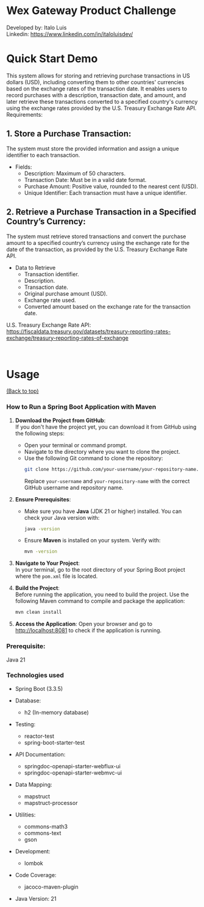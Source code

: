 
# Wex Gateway Product Challenge

Developed by: Italo Luis <br>
Linkedin: https://www.linkedin.com/in/italoluisdev/

# Quick Start Demo

This system allows for storing and retrieving purchase transactions in US dollars (USD), including converting them to other countries' currencies based on the exchange rates of the transaction date. It enables users to record purchases with a description, transaction date, and amount, and later retrieve these transactions converted to a specified country's currency using the exchange rates provided by the U.S. Treasury Exchange Rate API.
Requirements:

## 1. Store a Purchase Transaction:   

The system must store the provided information and assign a unique identifier to each transaction.

   - Fields:
     - Description: Maximum of 50 characters.
     - Transaction Date: Must be in a valid date format.
     - Purchase Amount: Positive value, rounded to the nearest cent (USD).
     - Unique Identifier: Each transaction must have a unique identifier.

 
## 2. Retrieve a Purchase Transaction in a Specified Country’s Currency: 

The system must retrieve stored transactions and convert the purchase amount to a specified country’s currency using the exchange rate for the date of the transaction, as provided by the U.S. Treasury Exchange Rate API.

- Data to Retrieve
  - Transaction identifier.
  - Description.
  - Transaction date.
  - Original purchase amount (USD).
  - Exchange rate used.
  - Converted amount based on the exchange rate for the transaction date.



U.S. Treasury Exchange Rate API:
https://fiscaldata.treasury.gov/datasets/treasury-reporting-rates-exchange/treasury-reporting-rates-of-exchange


<br>

# Usage
[(Back to top)](#table-of-contents)

### How to Run a Spring Boot Application with Maven

1. **Download the Project from GitHub**:  
   If you don't have the project yet, you can download it from GitHub using the following steps:
   - Open your terminal or command prompt.
   - Navigate to the directory where you want to clone the project.
   - Use the following Git command to clone the repository:
     ```bash
     git clone https://github.com/your-username/your-repository-name.git
     ```
     Replace `your-username` and `your-repository-name` with the correct GitHub username and repository name.

2. **Ensure Prerequisites**:  
   - Make sure you have **Java** (JDK 21 or higher) installed. You can check your Java version with:  
     ```bash
     java -version
     ```
   - Ensure **Maven** is installed on your system. Verify with:  
     ```bash
     mvn -version
     ```

3. **Navigate to Your Project**:  
   In your terminal, go to the root directory of your Spring Boot project where the `pom.xml` file is located.

4. **Build the Project**:  
   Before running the application, you need to build the project. Use the following Maven command to compile and package the application:
   ```bash
   mvn clean install
   
5. **Access the Application**:
Open your browser and go to [ http://localhost:8081](http://localhost:8081/swagger-ui/index.html#/) to check if the application is running.

###  Prerequisite:
Java 21

### Technologies used

- Spring Boot (3.3.5)
 
- Database:
  - h2 (In-memory database)

- Testing:
  - reactor-test
  - spring-boot-starter-test

- API Documentation:
  - springdoc-openapi-starter-webflux-ui
  - springdoc-openapi-starter-webmvc-ui

- Data Mapping:
  - mapstruct
  - mapstruct-processor

- Utilities:
  - commons-math3
  - commons-text
  - gson

- Development:
  - lombok

- Code Coverage:
  - jacoco-maven-plugin

- Java Version: 21


